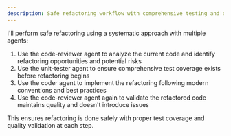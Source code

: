 ```yaml
---
description: Safe refactoring workflow with comprehensive testing and quality validation
---
```


I'll perform safe refactoring using a systematic approach with multiple agents:

1. Use the code-reviewer agent to analyze the current code and identify refactoring opportunities and potential risks
2. Use the unit-tester agent to ensure comprehensive test coverage exists before refactoring begins
3. Use the coder agent to implement the refactoring following modern conventions and best practices
4. Use the code-reviewer agent again to validate the refactored code maintains quality and doesn't introduce issues

This ensures refactoring is done safely with proper test coverage and quality validation at each step.